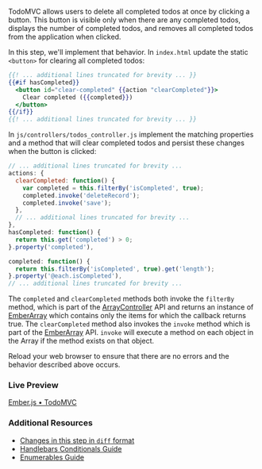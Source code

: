TodoMVC allows users to delete all completed todos at once by clicking a button. This button is visible only when there are any completed todos, displays the number of completed todos, and removes all completed todos from the application when clicked.

In this step, we'll implement that behavior. In `index.html` update the static `<button>` for clearing all completed todos:

```handlebars
{{! ... additional lines truncated for brevity ... }}
{{#if hasCompleted}}
  <button id="clear-completed" {{action "clearCompleted"}}>
    Clear completed ({{completed}})
  </button>
{{/if}}
{{! ... additional lines truncated for brevity ... }}
```

In `js/controllers/todos_controller.js` implement the matching properties and a method that will clear completed todos and persist these changes when the button is clicked:

```javascript
// ... additional lines truncated for brevity ...
actions: {
  clearCompleted: function() {
    var completed = this.filterBy('isCompleted', true);
    completed.invoke('deleteRecord');
    completed.invoke('save');
  },
  // ... additional lines truncated for brevity ...
},
hasCompleted: function() {
  return this.get('completed') > 0;
}.property('completed'),

completed: function() {
  return this.filterBy('isCompleted', true).get('length');
}.property('@each.isCompleted'),
// ... additional lines truncated for brevity ...
```

The `completed` and `clearCompleted` methods both invoke the `filterBy` method, which is part of the [ArrayController](/api/classes/Ember.ArrayController.html#method_filterProperty) API and returns an instance of [EmberArray](http://emberjs.com/api/classes/Ember.Array.html) which contains only the items for which the callback returns true.  The `clearCompleted` method also invokes the `invoke` method which is part of the [EmberArray](http://emberjs.com/api/classes/Ember.Array.html#method_invoke) API.  `invoke` will execute a method on each object in the Array if the method exists on that object.

Reload your web browser to ensure that there are no errors and the behavior described above occurs.

### Live Preview
<a class="jsbin-embed" href="http://jsbin.com/ULovoJI/1/embed?live">Ember.js • TodoMVC</a><script src="http://static.jsbin.com/js/embed.js"></script>

### Additional Resources

  * [Changes in this step in `diff` format](https://github.com/emberjs/quickstart-code-sample/commit/1da450a8d693f083873a086d0d21e031ee3c129e)
  * [Handlebars Conditionals Guide](/guides/templates/conditionals)
  * [Enumerables Guide](/guides/enumerables)
